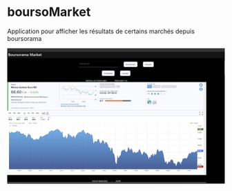 # boursoMarket

Application pour afficher les résultats de certains marchés depuis boursorama

![Boursorama Market](app.jpg "Title")

